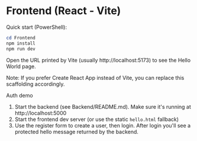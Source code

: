 # Frontend (React - Vite)

Quick start (PowerShell):

```powershell
cd Frontend
npm install
npm run dev
```

Open the URL printed by Vite (usually http://localhost:5173) to see the Hello World page.

Note: If you prefer Create React App instead of Vite, you can replace this scaffolding accordingly.

Auth demo
1. Start the backend (see Backend/README.md). Make sure it's running at http://localhost:5000
2. Start the frontend dev server (or use the static `hello.html` fallback)
3. Use the register form to create a user, then login. After login you'll see a protected hello message returned by the backend.
